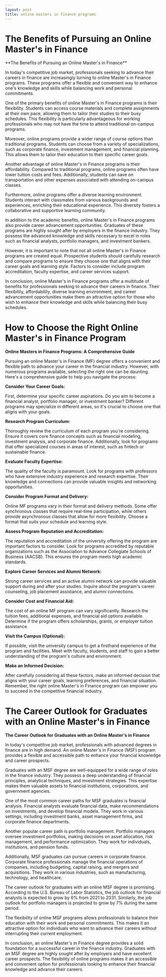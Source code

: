 ```yaml
---
layout: post
title: online masters in finance programs
---
```


<h1 id="the-benefits-of-pursuing-an-online-masters-in-finance-DydORAWpZN">The Benefits of Pursuing an Online Master's in Finance</h1>**The Benefits of Pursuing an Online Master's in Finance**

In today's competitive job market, professionals seeking to advance their careers in finance are increasingly turning to online Master's in Finance programs. These programs offer a flexible and convenient way to enhance one's knowledge and skills while balancing work and personal commitments.

One of the primary benefits of online Master's in Finance programs is their flexibility. Students can access course materials and complete assignments at their own pace, allowing them to tailor their studies to their busy schedules. This flexibility is particularly advantageous for working professionals who may not have the time to attend traditional on-campus programs.

Moreover, online programs provide a wider range of course options than traditional programs. Students can choose from a variety of specializations, such as corporate finance, investment management, and financial planning. This allows them to tailor their education to their specific career goals.

Another advantage of online Master's in Finance programs is their affordability. Compared to traditional programs, online programs often have lower tuition costs and fees. Additionally, students can save on transportation and other expenses associated with attending on-campus classes.

Furthermore, online programs offer a diverse learning environment. Students interact with classmates from various backgrounds and experiences, enriching their educational experience. This diversity fosters a collaborative and supportive learning community.

In addition to the academic benefits, online Master's in Finance programs also provide career advancement opportunities. Graduates of these programs are highly sought after by employers in the finance industry. They possess the advanced knowledge and skills necessary to excel in roles such as financial analysts, portfolio managers, and investment bankers.

However, it is important to note that not all online Master's in Finance programs are created equal. Prospective students should carefully research and compare programs to ensure they choose one that aligns with their career goals and learning style. Factors to consider include program accreditation, faculty expertise, and career services support.

In conclusion, online Master's in Finance programs offer a multitude of benefits for professionals seeking to advance their careers in finance. Their flexibility, affordability, diverse learning environment, and career advancement opportunities make them an attractive option for those who wish to enhance their knowledge and skills while balancing their busy schedules.<h1 id="how-to-choose-the-right-online-masters-in-finance-program-DydORAWpZN">How to Choose the Right Online Master's in Finance Program</h1>**Online Masters in Finance Programs: A Comprehensive Guide**

Pursuing an online Master's in Finance (MF) degree offers a convenient and flexible path to advance your career in the financial industry. However, with numerous programs available, selecting the right one can be daunting. Here's a comprehensive guide to help you navigate the process:

**Consider Your Career Goals:**

First, determine your specific career aspirations. Do you aim to become a financial analyst, portfolio manager, or investment banker? Different programs may specialize in different areas, so it's crucial to choose one that aligns with your goals.

**Research Program Curriculum:**

Thoroughly review the curriculum of each program you're considering. Ensure it covers core finance concepts such as financial modeling, investment analysis, and corporate finance. Additionally, look for programs that offer specialized courses in areas of interest, such as fintech or sustainable finance.

**Evaluate Faculty Expertise:**

The quality of the faculty is paramount. Look for programs with professors who have extensive industry experience and research expertise. Their knowledge and connections can provide valuable insights and networking opportunities.

**Consider Program Format and Delivery:**

Online MF programs vary in their format and delivery methods. Some offer synchronous classes that require real-time participation, while others provide asynchronous classes that allow for more flexibility. Choose a format that suits your schedule and learning style.

**Assess Program Reputation and Accreditation:**

The reputation and accreditation of the university offering the program are important factors to consider. Look for programs accredited by reputable organizations such as the Association to Advance Collegiate Schools of Business (AACSB). This ensures the program meets high academic standards.

**Explore Career Services and Alumni Network:**

Strong career services and an active alumni network can provide valuable support during and after your studies. Inquire about the program's career counseling, job placement assistance, and alumni connections.

**Consider Cost and Financial Aid:**

The cost of an online MF program can vary significantly. Research the tuition fees, additional expenses, and financial aid options available. Determine if the program offers scholarships, grants, or employer tuition assistance.

**Visit the Campus (Optional):**

If possible, visit the university campus to get a firsthand experience of the program and facilities. Meet with faculty, students, and staff to gain a better understanding of the program's culture and environment.

**Make an Informed Decision:**

After carefully considering all these factors, make an informed decision that aligns with your career goals, learning preferences, and financial situation. Remember, the right online Master's in Finance program can empower you to succeed in the competitive financial industry.<h1 id="the-career-outlook-for-graduates-with-an-online-masters-in-finance-DydORAWpZN">The Career Outlook for Graduates with an Online Master's in Finance</h1>**The Career Outlook for Graduates with an Online Master's in Finance**

In today's competitive job market, professionals with advanced degrees in finance are in high demand. An online Master's in Finance (MSF) program provides a flexible and accessible path to enhance your financial knowledge and career prospects.

Graduates with an MSF degree are well-equipped for a wide range of roles in the finance industry. They possess a deep understanding of financial principles, analytical techniques, and investment strategies. This expertise makes them valuable assets to financial institutions, corporations, and government agencies.

One of the most common career paths for MSF graduates is financial analysis. Financial analysts evaluate financial data, make recommendations on investments, and develop financial models. They work in various settings, including investment banks, asset management firms, and corporate finance departments.

Another popular career path is portfolio management. Portfolio managers oversee investment portfolios, making decisions on asset allocation, risk management, and performance optimization. They work for individuals, institutions, and pension funds.

Additionally, MSF graduates can pursue careers in corporate finance. Corporate finance professionals manage the financial operations of companies, including budgeting, capital raising, and mergers and acquisitions. They work in various industries, such as manufacturing, technology, and healthcare.

The career outlook for graduates with an online MSF degree is promising. According to the U.S. Bureau of Labor Statistics, the job outlook for financial analysts is expected to grow by 6% from 2021 to 2031. Similarly, the job outlook for portfolio managers is projected to grow by 7% during the same period.

The flexibility of online MSF programs allows professionals to balance their education with their work and personal commitments. This makes it an attractive option for individuals who want to advance their careers without interrupting their current employment.

In conclusion, an online Master's in Finance degree provides a solid foundation for a successful career in the finance industry. Graduates with an MSF degree are highly sought after by employers and have excellent career prospects. The flexibility of online programs makes it an accessible and convenient option for professionals looking to enhance their financial knowledge and advance their careers.
